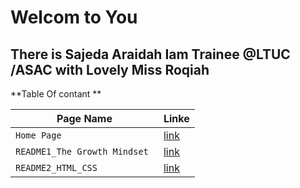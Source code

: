   # Welcom to You 
  ## There is Sajeda Araidah Iam Trainee @LTUC /ASAC with Lovely Miss  Roqiah     


**Table Of contant **

|  Page Name | Linke |
| --- | --- |
| `Home Page` | [link](https://github.com/Sajeda-Araidah/reading-notes/blob/main/Home.md) |
|`README1_The Growth Mindset `|[link](https://github.com/Sajeda-Araidah/reading-notes/blob/main/README2_The%20Growth%20Mindset.md)|
| `README2_HTML_CSS` | [link](https://github.com/Sajeda-Araidah/reading-notes/blob/main/README2_HTML_CSS.md)   |








